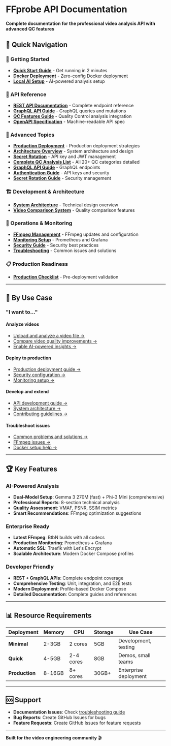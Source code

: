 # FFprobe API Documentation

**Complete documentation for the professional video analysis API with advanced QC features**

## 📖 Quick Navigation

### 🚀 Getting Started
- **[Quick Start Guide](../README.md#quick-start)** - Get running in 2 minutes
- **[Docker Deployment](../README.md#deployment-modes)** - Zero-config Docker deployment
- **[Local AI Setup](tutorials/local-llm-setup.md)** - AI-powered analysis setup

### 📡 API Reference
- **[REST API Documentation](api/README.md)** - Complete endpoint reference
- **[GraphQL API Guide](api/GRAPHQL_API_GUIDE.md)** - GraphQL queries and mutations
- **[QC Features Guide](api/QC_FEATURES.md)** - Quality Control analysis integration
- **[OpenAPI Specification](api/openapi.yaml)** - Machine-readable API spec

### 🔧 Advanced Topics
- **[Production Deployment](deployment/README.md)** - Production deployment strategies
- **[Architecture Overview](development/architecture.md)** - System architecture and design
- **[Secret Rotation](api/SECRET_ROTATION_GUIDE.md)** - API key and JWT management
- **[Complete QC Analysis List](QC_ANALYSIS_LIST.md)** - All 20+ QC categories detailed
- **[GraphQL API Guide](api/GRAPHQL_API_GUIDE.md)** - GraphQL endpoints  
- **[Authentication Guide](api/authentication.md)** - API keys and security
- **[Secret Rotation Guide](api/SECRET_ROTATION_GUIDE.md)** - Security management

### 🏗️ Development & Architecture
- **[System Architecture](development/architecture.md)** - Technical design overview
- **[Video Comparison System](../README.md#advanced-quality-control-features)** - Quality comparison features

### 🔧 Operations & Monitoring
- **[FFmpeg Management](operations/ffmpeg-management.md)** - FFmpeg updates and configuration
- **[Monitoring Setup](operations/monitoring.md)** - Prometheus and Grafana
- **[Security Guide](operations/security.md)** - Security best practices
- **[Troubleshooting](../README.md#troubleshooting)** - Common issues and solutions

### 📋 Production Readiness
- **[Production Checklist](deployment/PRODUCTION_READINESS_CHECKLIST.md)** - Pre-deployment validation

---

## 🎯 By Use Case

### "I want to..."

#### **Analyze videos**
- [Upload and analyze a video file →](api/README.md)
- [Compare video quality improvements →](../README.md#genai-analysis-examples-core-usp)
- [Enable AI-powered insights →](tutorials/local-llm-setup.md)

#### **Deploy to production**
- [Production deployment guide →](deployment/README.md)
- [Security configuration →](operations/security.md)
- [Monitoring setup →](operations/monitoring.md)

#### **Develop and extend**
- [API development guide →](api/README.md)
- [System architecture →](development/architecture.md)
- [Contributing guidelines →](../CONTRIBUTING.md)

#### **Troubleshoot issues**
- [Common problems and solutions →](../README.md#troubleshooting)
- [FFmpeg issues →](operations/ffmpeg-management.md)
- [Docker setup help →](../README.md#quick-start)

---

## 🏆 Key Features

### **AI-Powered Analysis**
- **Dual-Model Setup**: Gemma 3 270M (fast) + Phi-3 Mini (comprehensive)
- **Professional Reports**: 8-section technical analysis
- **Quality Assessment**: VMAF, PSNR, SSIM metrics
- **Smart Recommendations**: FFmpeg optimization suggestions

### **Enterprise Ready**
- **Latest FFmpeg**: BtbN builds with all codecs
- **Production Monitoring**: Prometheus + Grafana
- **Automatic SSL**: Traefik with Let's Encrypt
- **Scalable Architecture**: Modern Docker Compose profiles

### **Developer Friendly**
- **REST + GraphQL APIs**: Complete endpoint coverage
- **Comprehensive Testing**: Unit, integration, and E2E tests
- **Modern Deployment**: Profile-based Docker Compose
- **Detailed Documentation**: Complete guides and references

---

## 📊 Resource Requirements

| Deployment | Memory | CPU | Storage | Use Case |
|------------|--------|-----|---------|----------|
| **Minimal** | 2-3GB | 2 cores | 5GB | Development, testing |
| **Quick** | 4-5GB | 2-4 cores | 8GB | Demos, small teams |
| **Production** | 8-16GB | 8+ cores | 30GB+ | Enterprise deployment |

---

## 🆘 Support

- **Documentation Issues**: Check [troubleshooting guide](../README.md#troubleshooting)
- **Bug Reports**: Create GitHub Issues for bugs
- **Feature Requests**: Create GitHub Issues for feature requests

---

**Built for the video engineering community** 🎬